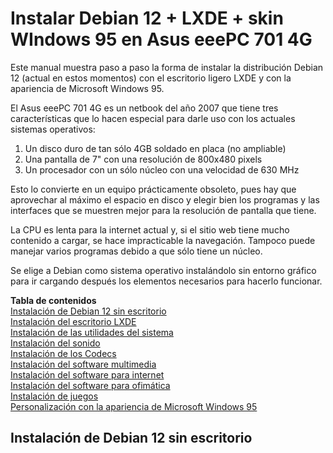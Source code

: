 # Instalar Debian 12 + LXDE + skin WIndows 95 en Asus eeePC 701 4G
Este manual muestra paso a paso la forma de instalar la distribución Debian 12 (actual en estos momentos) con el escritorio ligero LXDE y con la apariencia de Microsoft Windows 95.

El Asus eeePC 701 4G es un netbook del a&ntilde;o 2007 que tiene tres caracter&iacute;sticas que lo hacen especial para darle uso con los actuales sistemas operativos:
1. Un disco duro de tan s&oacute;lo 4GB soldado en placa (no ampliable)
2. Una pantalla de 7" con una resoluci&oacute;n de 800x480 pixels
3. Un procesador con un s&oacute;lo n&uacute;cleo con una velocidad de 630 MHz

Esto lo convierte en un equipo pr&aacute;cticamente obsoleto, pues hay que aprovechar al m&aacute;ximo el espacio en disco y elegir bien los programas y las interfaces que se muestren mejor para la resoluci&oacute;n de pantalla que tiene.

La CPU es lenta para la internet actual y, si el sitio web tiene mucho contenido a cargar, se hace impracticable la navegaci&oacute;n. Tampoco puede manejar varios programas debido a que s&oacute;lo tiene un n&uacute;cleo.

Se elige a Debian como sistema operativo instal&aacute;ndolo sin entorno gr&aacute;fico para ir cargando despu&eacute;s los elementos necesarios para hacerlo funcionar.

**Tabla de contenidos**  
[Instalaci&oacute;n de Debian 12 sin escritorio](#paso1)  
[Instalaci&oacute;n del escritorio LXDE](#paso2)   
[Instalaci&oacute;n de las utilidades del sistema](#paso3)  
[Instalaci&oacute;n del sonido](#paso4)  
[Instalaci&oacute;n de los Codecs](#paso5)  
[Instalaci&oacute;n del software multimedia](#paso6)  
[Instalaci&oacute;n del software para internet](#paso7)  
[Instalaci&oacute;n del software para ofim&aacute;tica](#paso8)  
[Instalaci&oacute;n de juegos](#paso9)  
[Personalizaci&oacute;n con la apariencia de Microsoft Windows 95](#paso10)

<a name="paso1"></a>
## Instalaci&oacute;n de Debian 12 sin escritorio
